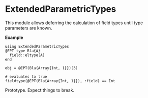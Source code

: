 # ExtendedParametricTypes

This module allows deferring the calculation of field types until type parameters are known.

__Example__

```
using ExtendedParametricTypes
@EPT type Bla{A}
  field::eltype(A)
end

obj = @EPT(Bla{Array{Int, 1}})(3)

# evaluates to true
fieldtype(@EPT(Bla{Array{Int, 1}}), :field) == Int
```

Prototype. Expect things to break.
